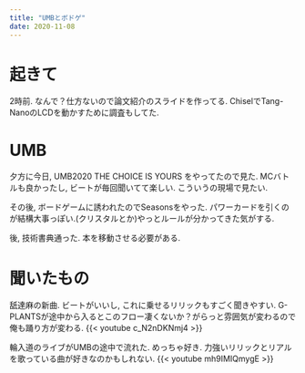 ```yaml
---
title: "UMBとボドゲ"
date: 2020-11-08
---
```


# 起きて
2時前. なんで？仕方ないので論文紹介のスライドを作ってる. ChiselでTang-NanoのLCDを動かすために調査もしてた.

# UMB
夕方に今日, UMB2020 THE CHOICE IS YOURS をやってたので見た. MCバトルも良かったし, ビートが毎回聞いてて楽しい. こういうの現場で見たい.

その後, ボードゲームに誘われたのでSeasonsをやった. パワーカードを引くのが結構大事っぽい.(クリスタルとか)やっとルールが分かってきた気がする.

後, 技術書典通った. 本を移動させる必要がある.

# 聞いたもの
舐達麻の新曲. ビートがいいし, これに乗せるリリックもすごく聞きやすい. G-PLANTSが途中から入るとこのフロー凄くないか？がらっと雰囲気が変わるので俺も踊り方が変わる.
{{< youtube c_N2nDKNmj4 >}}

輪入道のライブがUMBの途中で流れた. めっちゃ好き. 力強いリリックとリアルを歌っている曲が好きなのかもしれない.
{{< youtube mh9IMIQmygE >}}